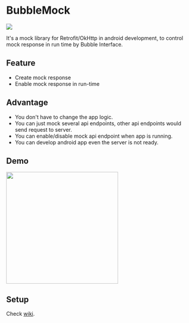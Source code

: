 # BubbleMock

[![](https://jitpack.io/v/Dcard/BubbleMock.svg)](https://jitpack.io/#Dcard/BubbleMock)

It's a mock library for Retrofit/OkHttp in android development, to control mock response in run time by Bubble Interface.

## Feature
- Create mock response
- Enable mock response in run-time

## Advantage
- You don't have to change the app logic.
- You can just mock several api endpoints, other api endpoints would send request to server.
- You can enable/disable mock api endpoint when app is running.
- You can develop android app even the server is not ready.

## Demo
<img src="/github_image/demo.gif" width="300">

## Setup
Check [wiki](https://github.com/Dcard/BubbleMock/wiki).

